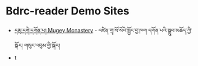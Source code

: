 # Bdrc-reader Demo Sites


- [དམུ་དགེ་དགོན་པ། Mugey Monastery](https://bdrc-reader.github.io/mugey-gonpa/) - འཛིན་གྲྭ་སོ་སོའི་སྦྱོང་བྱ་ཁག དགོན་པའི་སྒྲུབ་མཆོད་ཀྱི་སྐོར། གསུང་འབུམ་གྱི་སྐོར།
- t
